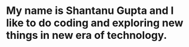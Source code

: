 # My name is Shantanu Gupta and I like to do coding and exploring new things in new era of technology.
